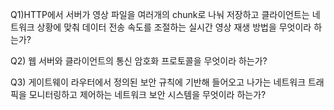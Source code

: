 Q1)HTTP에서 서버가 영상 파일을 여러개의 chunk로 나눠 저장하고 클라이언트는 네트워크 상황에 맞춰 데이터 전송 속도를 조절하는 실시간 영상 재생 방법을 무엇이라 하는가?



Q2)  웹 서버와 클라이언트의 통신 암호화 프로토콜을 무엇이라 하는가?



Q3) 게이트웨이 라우터에서 정의된 보안 규칙에 기반해 들어오고 나가는 네트워크 트래픽을 모니터링하고 제어하는 네트워크 보안 시스템을 무엇이라 하는가?
